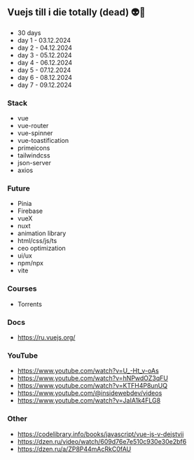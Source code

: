 ## Vuejs till i die totally (dead) 👽👤
- 30 days
- day 1 - 03.12.2024
- day 2 - 04.12.2024
- day 3 - 05.12.2024
- day 4 - 06.12.2024
- day 5 - 07.12.2024
- day 6 - 08.12.2024
- day 7 - 09.12.2024

### Stack
- vue
- vue-router
- vue-spinner
- vue-toastification
- primeicons
- tailwindcss
- json-server
- axios


### Future
- Pinia
- Firebase
- vueX
- nuxt
- animation library
- html/css/js/ts
- ceo optimization
- ui/ux
- npm/npx
- vite

### Courses
- Torrents

### Docs
- https://ru.vuejs.org/

### YouTube
- https://www.youtube.com/watch?v=U_-Ht_v-oAs
- https://www.youtube.com/watch?v=hNPwdOZ3qFU
- https://www.youtube.com/watch?v=KTFH4P8unUQ
- https://www.youtube.com/@insidewebdev/videos
- https://www.youtube.com/watch?v=JaIA1k4FLG8

### Other
- https://codelibrary.info/books/javascript/vue-js-v-dejstvii
- https://dzen.ru/video/watch/609d76e7e510c930e30e2bf6
- https://dzen.ru/a/ZP8P44mAcRkC0fAU
